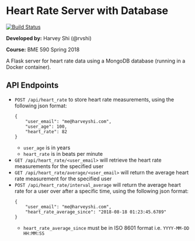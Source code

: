 # Heart Rate Server with Database

[![Build Status](https://travis-ci.org/rvshi/heart_rate_databases_introduction.svg?branch=master)](https://travis-ci.org/rvshi/heart_rate_databases_introduction)

__Developed by:__ Harvey Shi (@rvshi)

__Course:__ BME 590 Spring 2018

A Flask server for heart rate data using a MongoDB database (running in a Docker container).

## API Endpoints
- `POST /api/heart_rate` to store heart rate measurements, using the following json format:
  ```
  {
      "user_email": "me@harveyshi.com",
      "user_age": 100,
      "heart_rate": 82
  }
  ```
    - `user_age` is in years
    - `heart_rate` is in beats per minute
- `GET /api/heart_rate/<user_email>` will retrieve the heart rate measurements for the specified user
- `GET /api/heart_rate/average/<user_email>` will return the average heart rate measurement for the specified user
- `POST /api/heart_rate/interval_average` will return the average heart rate for a user over after a specific time, using the following json format:
  ```
  {
      "user_email": "me@harveyshi.com",
      "heart_rate_average_since": "2018-08-18 01:23:45.6789"
  }
  ```
    - `heart_rate_average_since` must be in ISO 8601 format i.e. `YYYY-MM-DD HH:MM:SS`